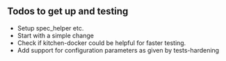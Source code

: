 ## Todos to get up and testing
* Setup spec_helper etc.
* Start with a simple change
* Check if kitchen-docker could be helpful for faster testing.
* Add support for configuration parameters as given by tests-hardening
